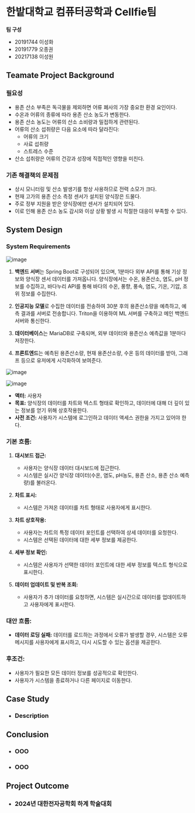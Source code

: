# 한밭대학교 컴퓨터공학과 Cellfie팀

**팀 구성**
- 20191744 이성화 
- 20191779 오종권
- 20217138 이성원

## **Teamate** Project Background

### 필요성
- 용존 산소 부족은 독극물을 제외하면 어류 폐사의 가장 중요한 환경 요인이다.
- 수온과 어류의 종류에 따라 용존 산소 농도가 변동한다.
- 용존 산소 농도는 어류의 산소 소비량과 밀접하게 관련된다.
- 어류의 산소 섭취량은 다음 요소에 따라 달라진다:
  - 어류의 크기
  - 사료 섭취량
  - 스트레스 수준
- 산소 섭취량은 어류의 건강과 성장에 직접적인 영향을 미친다.

### 기존 해결책의 문제점
- 상시 모니터링 및 산소 발생기를 항상 사용하므로 전력 소모가 크다.
- 현재 고가의 용존 산소 측정 센서가 설치된 양식장은 드물다.
- 주로 정부 지원을 받은 양식장에만 센서가 설치되어 있다.
- 이로 인해 용존 산소 농도 감시와 이상 상황 발생 시 적절한 대응이 부족할 수 있다.

  
## System Design

### System Requirements

  ![image](https://github.com/user-attachments/assets/a537b0fa-a13d-4da4-8447-70e6c9bc7f70)


1. **백엔드 서버**는 Spring Boot로 구성되어 있으며, 1분마다 외부 API를 통해 기상 정보와 양식장 센서 데이터를 가져옵니다. 양식장에서는 수온, 용존산소, 염도, pH 정보를 수집하고, 바다누리 API를 통해 바다의 수온, 풍향, 풍속, 염도, 기온, 기압, 조위 정보를 수집한다.
   
2. **인공지능 모델**로 수집한 데이터를 전송하여 30분 후의 용존산소량을 예측하고, 예측 결과를 서버로 전송합니다. Triton을 이용하여 ML 서버를 구축하고 메인 백엔드 서버와 통신한다.
   
3. **데이터베이스**는 MariaDB로 구축되며, 외부 데이터와 용존산소 예측값을 1분마다 저장한다.
   
4. **프론트엔드**는 예측된 용존산소량, 현재 용존산소량, 수온 등의 데이터를 받아, 그래프 등으로 유저에게 시각화하여 보여준다.



  ![image](https://github.com/user-attachments/assets/bfaf4bd1-d2e1-4f18-8490-e9cd34c04f24)

  ![image](https://github.com/user-attachments/assets/44e085eb-20b0-4918-a736-796541cfef37)


- **액터:** 사용자
- **목표:** 양식장의 데이터를 차트와 텍스트 형태로 확인하고, 데이터에 대해 더 깊이 있는 정보를 얻기 위해 상호작용한다.
- **사전 조건:** 사용자가 시스템에 로그인하고 데이터 액세스 권한을 가지고 있어야 한다.

### 기본 흐름:
1. **대시보드 접근:**
   - 사용자는 양식장 데이터 대시보드에 접근한다.
   - 시스템은 실시간 양식장 데이터(수온, 염도, pH농도, 용존 산소, 용존 산소 예측량)를 불러온다.
   
2. **차트 표시:**
   - 시스템은 가져온 데이터를 차트 형태로 사용자에게 표시한다.
   
3. **차트 상호작용:**
   - 사용자는 차트의 특정 데이터 포인트를 선택하여 상세 데이터를 요청한다.
   - 시스템은 선택된 데이터에 대한 세부 정보를 제공한다.
   
4. **세부 정보 확인:**
   - 시스템은 사용자가 선택한 데이터 포인트에 대한 세부 정보를 텍스트 형식으로 표시한다.

5. **데이터 업데이트 및 반복 조회:**
   - 사용자가 추가 데이터를 요청하면, 시스템은 실시간으로 데이터를 업데이트하고 사용자에게 표시한다.

### 대안 흐름:
- **데이터 로딩 실패:** 데이터를 로드하는 과정에서 오류가 발생할 경우, 시스템은 오류 메시지를 사용자에게 표시하고, 다시 시도할 수 있는 옵션을 제공한다.

### 후조건:
- 사용자가 필요한 모든 데이터 정보를 성공적으로 확인한다.
- 사용자가 시스템을 종료하거나 다른 페이지로 이동한다.

<!--- <div align="center">![image](https://github.com/user-attachments/assets/7e227a46-2d69-43e1-9452-886a530401f2)</div>
<div align="center">![image](https://github.com/user-attachments/assets/768f7b7d-aaa7-40f3-b171-153f1bf23948)</div>
    
- 서버에서 받을 두 종류의 데이터이다. 이 두 데이터를 시계열 데이터 형태로 전처리를 진행한 후 병합해주고, 병합한 데이터는 학습시킨 모델을 통해 특정 시간 이후의 예측한 용존산소량을 서버로 반환해준다. -->
    
## Case Study
  - ### Description
  
  
## Conclusion
  - ### OOO
  - ### OOO
  
## Project Outcome
- ### 2024년 대한전자공학회 하계 학술대회 
